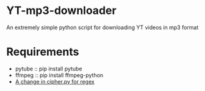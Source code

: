 # YT-mp3-downloader
An extremely simple python script for downloading YT videos in mp3 format

# Requirements
<ul>
  <li> pytube :: pip install pytube
  <li> ffmpeg :: pip install ffmpeg-python
  <li> <a href='https://github.com/nficano/pytube/issues/333' alt='Change of regex by YT'> A change in cipher.py for regex
</ul>
